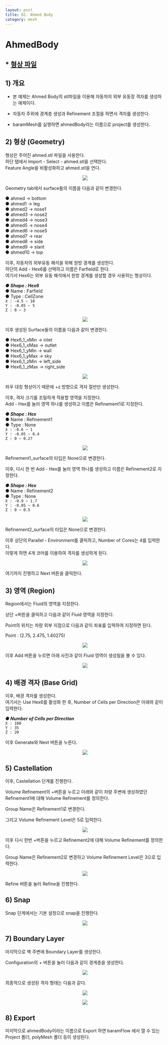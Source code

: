 ```yaml
---
layout: post
title: 02. Ahmed Body
category: mesh
---
```


# AhmedBody

## * [형상 파일](https://drive.google.com/file/d/1gxuKBcN6puyEF6Yv6VEYSNUz-tlHyAuD/view) 

## 1) 개요 
* 본 예제는 Ahmed Body의 stl파일을 이용해 자동차의 외부 유동장 격자를 생성하는 예제이다.<br>

* 자동차 주위에 경계층 생성과 Refinement 조절을 하면서 격자를 생성한다. <br>

* baramMesh를 실행하면 ahmedBody라는 이름으로 project를 생성한다.<br>

## 2) 형상 (Geometry)
형상은 주어진 ahmed.stl 파일을 사용한다. <br>
하단 탭에서 Import - Select - ahmed.stl을 선택한다. <br>
Feature Angle을 비활성화하고 ahmed.stl을 연다.<br>

<p align='center'>
    <img src="https://github.com/nextfoam/baram-pages/raw/main/screenshots/mesh/ahmedBody/1.png"><br>
</p>

Geometry tab에서 surface들의 이름을 다음과 같이 변경한다.<br>

●  ahmed → bottom <br>
●  ahmed1 → leg<br>
●  ahmed2 → nose1<br>
●  ahmed3 → nose2<br>
●  ahmed4 → nose3<br>
●  ahmed5 → nose4<br>
●  ahmed6 → nose5<br>
●  ahmed7 → rear<br>
●  ahmed8 → side<br>
●  ahmed9 → slant<br>
●  ahmed10 → top<br>

이후, 자동차의 외부유동 해석을 위해 원방 경계를 생성한다.<br>
하단의 Add - Hex6를 선택하고 이름은 Farfield로 한다.<br>
여기서 Hex6는 외부 유동 해석에서 원방 경계를 생성할 경우 사용하는 형상이다.<br>

***●  Shape : Hex6***<br>
●  Name : Farfield<br>
●  Type : CellZone<br>
```X : -4.5 ~ 10```<br>
```Y : -0.05 ~ 5```<br>
```Z : 0 ~ 3```<br>

<p align='center'>
    <img src="https://github.com/nextfoam/baram-pages/raw/main/screenshots/mesh/ahmedBody/3.png"><br>
</p>

이후 생성된 Surface들의 이름을 다음과 같이 변경한다.<br>

●  Hex6_1_xMin → inlet <br>
●  Hex6_1_xMax → outlet <br>
●  Hex6_1_yMin → wall <br>
●  Hex6_1_yMax → sky <br>
●  Hex6_1_zMin → left_side <br>
●  Hex6_1_zMax → right_side <br>

<p align='center'>
    <img src="https://github.com/nextfoam/baram-pages/raw/main/screenshots/mesh/ahmedBody/4.png"><br>
</p>

좌우 대칭 형상이기 때문에 +z 방향으로 격자 절반만 생성한다.<br>

이후, 격자 크기를 조밀하게 적용할 영역을 지정한다.<br>
Add - Hex를 눌러 영역 하나를 생성하고 이름은 Refinement1로 지정한다.<br>

***●  Shape : Hex***<br>
●  Name : Refinement1<br>
●  Type : None<br>
```X : -0.6 ~ 1```<br>
```Y : -0.05 ~ 0.4```<br>
```Z : 0 ~ 0.27```<br>

<p align='center'>
    <img src="https://github.com/nextfoam/baram-pages/raw/main/screenshots/mesh/ahmedBody/5.png"><br>
</p>

Refinement1_surface의 타입은 None으로 변경한다.<br>

이후, 다시 한 번 Add - Hex를 눌러 영역 하나를 생성하고 이름은 Refinement2로 지정한다.<br>

***●  Shape : Hex***<br>
●  Name : Refinement2<br>
●  Type : None<br>
```X : -0.9 ~ 1.7```<br>
```Y : -0.05 ~ 0.6```<br>
```Z : 0 ~ 0.5```<br>

<p align='center'>
    <img src="https://github.com/nextfoam/baram-pages/raw/main/screenshots/mesh/ahmedBody/6.png"><br>
</p>

Refinement2_surface의 타입은 None으로 변경한다.<br>

이후 상단의 Parallel - Environment를 클릭하고, Number of Cores는 4를 입력한다.<br>
이렇게 하면 4개 코어를 이용하여 격자를 생성하게 된다.<br>

<p align='center'>
    <img src="https://github.com/nextfoam/baram-pages/raw/main/screenshots/mesh/ahmedBody/parallel.png"><br>
</p>

여기까지 진행하고 Next 버튼을 클릭한다.<br>

## 3) 영역 (Region)
Region에서는 Fluid의 영역을 지정한다. <br>

상단 +버튼을 클릭하고 다음과 같이 Fluid 영역을 지정한다.<br>

Point의 위치는 차량 외부 지점으로 다음과 같이 좌표를 입력하여 지정하면 된다.<br>

Point : (2.75, 2.475, 1.40275) <br>

<p align='center'>
    <img src="https://github.com/nextfoam/baram-pages/raw/main/screenshots/mesh/ahmedBody/7.png"><br>
</p>

이후 Add 버튼을 누르면 아래 사진과 같이 Fluid 영역이 생성됨을 볼 수 있다.<br>

<p align='center'>
    <img src="https://github.com/nextfoam/baram-pages/raw/main/screenshots/mesh/ahmedBody/8.png"><br>
</p>

## 4) 배경 격자 (Base Grid)
이후, 배경 격자를 생성한다.<br>
여기서는 Use Hex6를 활성화 한 후, Number of Cells per Direction은 아래와 같이 입력한다.<br>

***●  Number of Cells per Direction***<br>
```X : 100```<br>
```Y : 35```<br>
```Z : 20```<br>

이후 Generate와 Next 버튼을 누른다.

<p align='center'>
    <img src="https://github.com/nextfoam/baram-pages/raw/main/screenshots/mesh/ahmedBody/9.png"><br>
</p>

## 5) Castellation
이후, Castellation 단계를 진행한다.<br>

Volume Refinement의 +버튼을 누르고 아래와 같이 차량 주변에 생성하였던 Refinement1에 대해 Volume Refinement를 정의한다.<br>

Group Name은 Refinement1로 변경한다.<br>

그리고 Volume Refinement Level은 5로 입력한다.<br>

<p align='center'>
    <img src="https://github.com/nextfoam/baram-pages/raw/main/screenshots/mesh/ahmedBody/10.png"><br>
</p>

이후 다시 한번 +버튼을 누르고 Refinement2에 대해 Volume Refinement를 정의한다.<br>

Group Name은 Refinement2로 변경하고 Volume Refinement Level은 3으로 입력한다.<br>

<p align='center'>
    <img src="https://github.com/nextfoam/baram-pages/raw/main/screenshots/mesh/ahmedBody/11.png"><br>
</p>

Refine 버튼을 눌러 Refine을 진행한다.<br>

## 6) Snap
Snap 단계에서는 기본 설정으로 snap을 진행한다.<br>

<p align='center'>
    <img src="https://github.com/nextfoam/baram-pages/raw/main/screenshots/mesh/ahmedBody/12.png"><br>
</p>

## 7) Boundary Layer
마지막으로 벽 주변에 Boundary Layer를 생성한다.<br>

Configuration의 + 버튼을 눌러 다음과 같이 경계층을 생성한다.<br>

<p align='center'>
    <img src="https://github.com/nextfoam/baram-pages/raw/main/screenshots/mesh/ahmedBody/13.png"><br>
</p>

최종적으로 생성된 격자 형태는 다음과 같다.<br>

<p align='center'>
    <img src="https://github.com/nextfoam/baram-pages/raw/main/screenshots/mesh/ahmedBody/14.png"><br>
</p>

<p align='center'>
    <img src="https://github.com/nextfoam/baram-pages/raw/main/screenshots/mesh/ahmedBody/15.png"><br>
</p>

## 8) Export
마지막으로 ahmedBody이라는 이름으로 Export 하면 baramFlow 에서 열 수 있는 Project 폴더, polyMesh 폴더 등이 생성된다.<br>